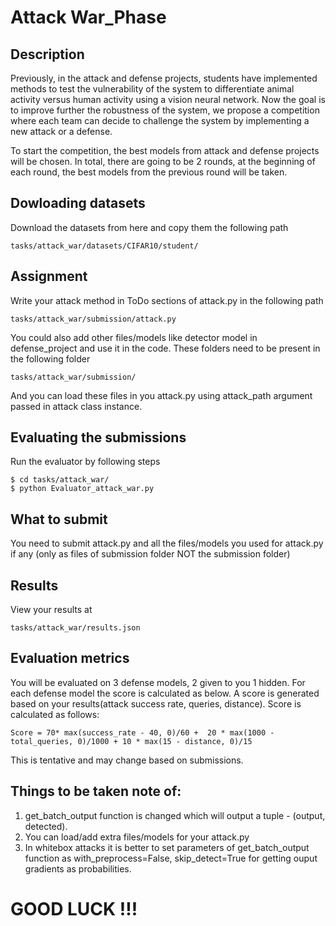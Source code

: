# Attack War_Phase

## Description
Previously, in the attack and defense projects, students have implemented methods to test the vulnerability of the system to differentiate animal activity versus human activity using a vision neural network. Now the goal is to improve further the robustness of the system, we propose a competition where each team can decide to challenge the system by implementing a new attack or a defense. 

To start the competition, the best models from attack and defense projects will be chosen. In total, there are going to be 2 rounds, at the beginning of each round, the best models from the previous round will be taken.

## Dowloading datasets
Download the datasets from here and copy them the following path 
```
tasks/attack_war/datasets/CIFAR10/student/
```

## Assignment
Write your attack method in ToDo sections of attack.py in the following path
```
tasks/attack_war/submission/attack.py
```
You could also add other files/models like detector model in defense_project and use it in the code. These folders need to be present in the following folder
```
tasks/attack_war/submission/
```
And you can load these files in you attack.py using attack_path argument passed in attack class instance.

## Evaluating the submissions
Run the evaluator by following steps
```
$ cd tasks/attack_war/
$ python Evaluator_attack_war.py
```

## What to submit
You need to submit attack.py and all the files/models you used for attack.py if any (only as files of submission folder NOT the submission folder)

## Results
View your results at 
```
tasks/attack_war/results.json
```

## Evaluation metrics
You will be evaluated on 3 defense models, 2 given to you 1 hidden. For each defense model the score is calculated as below.
A score is generated based on your results(attack success rate, queries, distance). Score is calculated as follows:
```
Score = 70* max(success_rate - 40, 0)/60 +  20 * max(1000 - total_queries, 0)/1000 + 10 * max(15 - distance, 0)/15
```
This is tentative and may change based on submissions.

## Things to be taken note of:
1. get_batch_output function is changed which will output a tuple - (output, detected). 
2. You can load/add extra files/models for your attack.py
3. In whitebox attacks it is better to set parameters of get_batch_output function as with_preprocess=False, skip_detect=True for getting ouput gradients as probabilities.

# GOOD LUCK !!!
